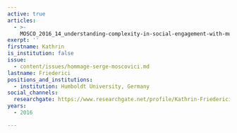 ```yaml
---
active: true
articles:
  - >-
    MOSCO_2016_14_understanding-complexity-in-social-engagement-with-multiculturalism
exerpt: ''
firstname: Kathrin
is_institution: false
issue:
  - content/issues/hommage-serge-moscovici.md
lastname: Friederici
positions_and_institutions:
  - institution: Humboldt University, Germany
social_channels:
  researchgate: https://www.researchgate.net/profile/Kathrin-Friederici
years:
  - 2016

---
```

